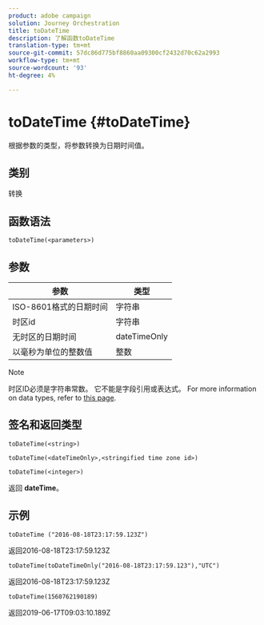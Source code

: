 ```yaml
---
product: adobe campaign
solution: Journey Orchestration
title: toDateTime
description: 了解函数toDateTime
translation-type: tm+mt
source-git-commit: 57dc86d775bf8860aa09300cf2432d70c62a2993
workflow-type: tm+mt
source-wordcount: '93'
ht-degree: 4%

---
```


# toDateTime {#toDateTime}

根据参数的类型，将参数转换为日期时间值。

## 类别

转换

## 函数语法

`toDateTime(<parameters>)`

## 参数

| 参数 | 类型 |
|-----------|------------------|
| ISO-8601格式的日期时间 | 字符串 |
| 时区id | 字符串 |
| 无时区的日期时间 | dateTimeOnly |
| 以毫秒为单位的整数值 | 整数 |

>[!NOTE]
>
>时区ID必须是字符串常数。 它不能是字段引用或表达式。 For more information on data types, refer to [this page](../expression/data-types.md).

## 签名和返回类型

`toDateTime(<string>)`

`toDateTime(<dateTimeOnly>,<stringified time zone id>)`

`toDateTime(<integer>)`

返回 **dateTime**。

<!--`toDateTime(<year>,<month>,<dayOfMonth>,<hour>,<minute>,<second>)`

Returns a date time with default time zone UTC.

`toDateTime(<year>,<month>,<dayOfMonth>)`
`toDateTime(<stringified timeZone>,<year>,<month>,<dayOfMonth>)`
`toDateTime(<timeZone>,<year>,<month>,<dayOfMonth>)`

Return a datetime where hour, minute and second set to 0.

`toDateTime(<stringified timeZone>,<year>,<month>,<dayOfMonth>,<hour>,<minute>,<second>)`
`toDateTime(<string>)`
`toDateTime(<string>,<integer>)`
`toDateTime(<stringified timeZone>,<dateTimeOnly)`

`toDateTime(<timeZone>,<integer>)`

Return a datetime.

-->

## 示例

`toDateTime ("2016-08-18T23:17:59.123Z")`

返回2016-08-18T23:17:59.123Z

`toDateTime(toDateTimeOnly("2016-08-18T23:17:59.123"),"UTC")`

返回2016-08-18T23:17:59.123Z

`toDateTime(1560762190189)`

返回2019-06-17T09:03:10.189Z

<!--`toDateTime ("2016-08-18T23:17:59.123", "UTC")`

Returns 2016-08-18T23:17:59.123Z.

`toDateTime("Z",2016,8,18,23,17,59)`

Returns 2016-08-18T23:17:59.000Z.

`toDateTime("Z",2016,8,18)`

Returns 2016-08-18T00:00:00.000Z.-->
